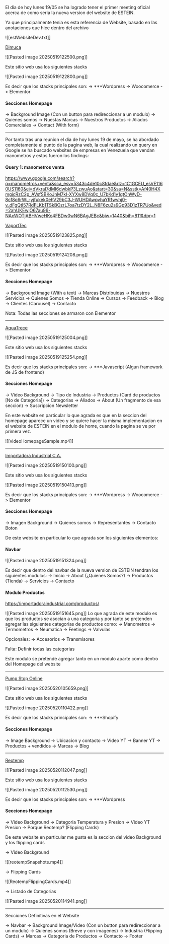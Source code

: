 
El dia de hoy lunes 19/05 se ha logrado tener el primer meeting oficial acerca de como seria la nueva version del website de ESTEIN. 

Ya que principalmente tenia es esta referencia de Website, basado en las anotaciones que hice dentro del archivo 

![[estWebsiteDev.txt]]


[Dimuca](https://dimuca.net)

![[Pasted image 20250519122500.png]]

Este sitio web usa los siguientes stacks 

![[Pasted image 20250519122800.png]]

Es decir que los stacks principales son:
	-> ***Wordpress
	-> Woocomerce
	-> Elementor


#### Secciones Homepage 
-> Background Image (Con un button para redireccionar a un modulo)
-> Quienes somos
-> Nuestas Marcas 
-> Nuestros Productos 
-> Aliados Comerciales 
-> Contact (With form)


---

Por tanto tras una reunion el dia de hoy lunes 19 de mayo, se ha abordado completamente el punto de la pagina web, la cual realizando un query en Google se ha buscado websites de empresas en Venezuela que vendan manometros y estos fueron los findings:

#### Query 1: manometros venta
https://www.google.com/search?q=manometros+venta&sca_esv=5343c4de10c8fdae&rlz=1C1GCEU_esVE1160US1160&ei=dVkraI7dMI6dwbkP3LzwuAo&start=30&sa=N&sstk=Af40H4XmgjcRzC2p_AVsfSBKoJnM7kI-XYXw8DVq0c_U7bKd1y1gtOnWyD-8cf8o6rWL-yjfukek0ehV29bC3J-WUHDAwpvhaYRfwvhj0-v_dFgQtI57RdFLKb1TSkBOzrL7oa7tzDY2L_N8F6zu2s9Gp93D1zTR7Uo&ved=2ahUKEwjO67au96-NAxWOTjABHVweHKc4FBDw0wN6BAgJEBc&biw=1440&bih=811&dpr=1


[VaportTec](https://vaportec.com.ve/product-category/instrumentacion/manometros/)

![[Pasted image 20250519123825.png]]

Este sitio web usa los siguientes stacks 

![[Pasted image 20250519124208.png]]

Es decir que los stacks principales son:
	-> ***Wordpress
	-> Woocomerce
	-> Elementor


#### Secciones Homepage 
-> Background Image (With a text)
-> Marcas Distribuidas 
-> Nuestros Servicios 
-> Quienes Somos
-> Tienda Online 
-> Cursos 
-> Feedback
-> Blog 
-> Clientes (Carousel)
-> Contacto


Nota: Todas las secciones se armaron con Elementor




---

[AquaTrece](https://aquatrece.com/products-details/pg-lf-lm-m/manometro)

![[Pasted image 20250519125004.png]]


Este sitio web usa los siguientes stacks 

![[Pasted image 20250519125254.png]]

Es decir que los stacks principales son:
	-> ***Javascript (Algun framework de JS de frontend)


#### Secciones Homepage 
-> Video Background
-> Tipo de Industria
-> Productos (Card de productos [No de Categoria])
-> Categorias
-> Aliados 
-> About (Un fragmento de esa seccion)
-> Suscripcion Newsletter


En este website en particular lo que agrada es que en la seccion del homepage aparece un video y se quiere hacer la misma implementacion en el website de ESTEIN en el modulo de home, cuando la pagina se ve por primera vez.

![[videoHomepageSample.mp4]]

---

[Importadora Industrial C.A.](https://importadoraindustrial.com/categoria-producto/instrumentacion-y-medicion/)

![[Pasted image 20250519150100.png]]

Este sitio web usa los siguientes stacks

![[Pasted image 20250519150413.png]]

Es decir que los stacks principales son:
	-> ***Wordpress
	-> Woocomerce
	-> Elementor


#### Secciones Homepage
-> Imagen Background
-> Quienes somos
-> Representantes
-> Contacto Boton



De este website en particular lo que agrada son los siguientes elementos:

#### Navbar 

![[Pasted image 20250519151324.png]]

Es decir que dentro del navbar de la nueva version de ESTEIN tendran los siguientes modulos:
	-> Inicio 
	-> About (¿Quienes Somos?)
	-> Productos (Tienda)
	-> Servicios 
	-> Contacto


#### Modulo Productos

https://importadoraindustrial.com/productos/

![[Pasted image 20250519151645.png]]
Lo que agrada de este modulo es que los productos se asocian a una categoria y por tanto se pretenden agregar las siguientes categorias de productos como:
-> Manometros 
-> Termometros 
-> Neumatica
-> Feetings 
-> Valvulas

Opcionales:
-> Accesorios 
-> Transmisores 

Falta: Definir todas las categorias 

Este modulo se pretende agregar tanto en un modulo aparte como dentro del Homepage del website

---

[Pump Stop Online](https://www.pumpstoponline.com.ve/products/manometro-glicerina-2-pulgadas-ss-de-0-100-psi-a-0-300-psi?srsltid=AfmBOoq19m6eUEfD51Tff7sL3ciRcMKflSGYXSn5Qfif_-7HKFSwtwxr)

![[Pasted image 20250520105659.png]]


Este sitio web usa los siguientes stacks

![[Pasted image 20250520110422.png]]

Es decir que los stacks principales son:
	-> ***Shopify

#### Secciones Homepage
-> Image Background 
-> Ubicacion y contacto
-> Video YT 
-> Banner YT 
-> Productos + vendidos 
-> Marcas 
-> Blog

--- 

[Reotemp](https://reotemp.com/)

![[Pasted image 20250520112047.png]]

Este sitio web usa los siguientes stacks

![[Pasted image 20250520112530.png]]

Es decir que los stacks principales son:
	-> ***Wordpress


#### Secciones Homepage 
-> Video Background 
-> Categoria Temperatura y Presion
-> Video YT Presion 
-> Porque Reotemp? (Flipping Cards)


De este website en particular me gusta es la seccion del video Background y los flipping cards 


-> Video Background 

![[reotempSnapshots.mp4]]


-> Flipping Cards 

![[ReotempFlippingCards.mp4]]


-> Listado de Categorias 

![[Pasted image 20250520114941.png]]

---


Secciones Definitivas en el Website

-> Navbar
-> Background Image/Video (Con un button para redireccionar a un modulo)
-> Quienes somos (Breve y con imagenes)
-> Industria (Flipping Cards)
-> Marcas 
-> Categoria de Productos
-> Contacto
-> Footer

